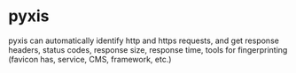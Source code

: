 # pyxis
pyxis can automatically identify http and https requests, and get response headers, status codes, response size, response time, tools for fingerprinting (favicon has, service, CMS, framework, etc.)
